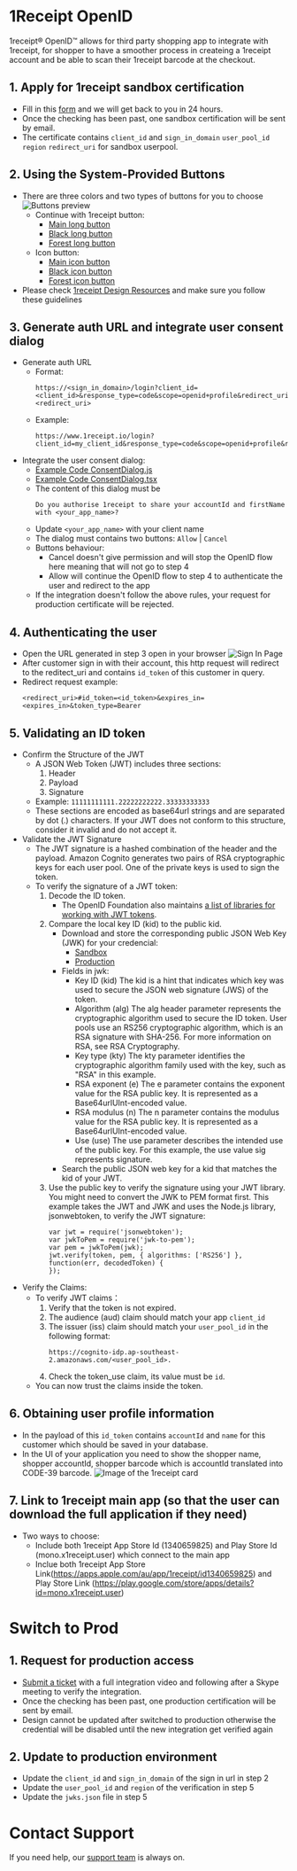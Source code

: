 # 1Receipt OpenID
1receipt® OpenID™ allows for third party shopping app to integrate with 1receipt, for shopper to have a smoother process in createing a 1receipt account and be able to scan their 1receipt barcode at the checkout.

## 1. Apply for 1receipt sandbox certification
- Fill in this [form](https://forms.gle/Yg5k1DgTWGchDPVv5) and we will get back to you in 24 hours.
- Once the checking has been past, one sandbox certification will be sent by email.
- The certificate contains `client_id` and `sign_in_domain` `user_pool_id` `region` `redirect_uri` for sandbox userpool.

## 2. Using the System-Provided Buttons
- There are three colors and two types of buttons for you to choose
  ![Buttons preview](ui/example/ButtonsPreview.png)
  - Continue with 1receipt button:
    - [Main long button](ui/buttons/1receipt-id-continue-with_2x.png)
    - [Black long button](ui/buttons/black_1receipt-id-continue-with_2x.png)
    - [Forest long button](ui/buttons/forest_1receipt-id-continue-with_2x.png)
  - Icon button:
    - [Main icon button](ui/buttons/icon-masked-circular_2x.png)
    - [Black icon button](ui/buttons/black_icon-masked-circular_2x.png)
    - [Forest icon button](ui/buttons/forest_icon-masked-circular_2x.png)
- Please check [1receipt Design Resources](https://www.figma.com/file/BYISy6LhB5PZKllp3Ddvup/1receipt-openID?node-id=0%3A1) and make sure you follow these guidelines

## 3. Generate auth URL and integrate user consent dialog
- Generate auth URL
  - Format:
    ```
    https://<sign_in_domain>/login?client_id=<client_id>&response_type=code&scope=openid+profile&redirect_uri=<redirect_uri>
    ```
  - Example:
    ```
    https://www.1receipt.io/login?client_id=my_client_id&response_type=code&scope=openid+profile&redirect_uri=my_redirect_uri
    ```
- Integrate the user consent dialog:
  - [Example Code ConsentDialog.js](ui/src/pages/components/dialogs/ConsentDialog.js)
  - [Example Code ConsentDialog.tsx](ui/src/pages/components/dialogs/ConsentDialog.tsx)
  - The content of this dialog must be
    ```
    Do you authorise 1receipt to share your accountId and firstName with <your_app_name>?
    ```
  - Update ```<your_app_name>``` with your client name
  - The dialog must contains two buttons:
    `Allow` | `Cancel`
  - Buttons behaviour:
    - Cancel doesn't give permission and will stop the OpenID flow here meaning that will not go to step 4
    - Allow will continue the OpenID flow to step 4 to authenticate the user and redirect to the app
  - If the integration doesn't follow the above rules, your request for production certificate will be rejected.

## 4. Authenticating the user
- Open the URL generated in step 3 open in your browser
  ![Sign In Page](ui/example/SignIn.png)
- After customer sign in with their account, this http request will redirect to the reditect_uri and contains `id_token` of this customer in query.
- Redirect request example:
  ```
  <redirect_uri>#id_token=<id_token>&expires_in=<expires_in>&token_type=Bearer
  ```

## 5. Validating an ID token
- Confirm the Structure of the JWT
  - A JSON Web Token (JWT) includes three sections:
    1. Header
    2. Payload
    3. Signature
  - Example:
    `11111111111.22222222222.33333333333`
  - These sections are encoded as base64url strings and are separated by dot (.) characters. If your JWT does not conform to this structure, consider it invalid and do not accept it.
- Validate the JWT Signature
  - The JWT signature is a hashed combination of the header and the payload. Amazon Cognito generates two pairs of RSA cryptographic keys for each user pool. One of the private keys is used to sign the token.
  - To verify the signature of a JWT token:
    1. Decode the ID token.
       - The OpenID Foundation also maintains [a list of libraries for working with JWT tokens](https://openid.net/developers/jwt/).
    2. Compare the local key ID (kid) to the public kid.
       - Download and store the corresponding public JSON Web Key (JWK) for your credencial:
         - [Sandbox](jwks/sandbox.json)
         - [Production](jwks/production.json)
       - Fields in jwk:
         - Key ID (kid)
           The kid is a hint that indicates which key was used to secure the JSON web signature (JWS) of the token.
         - Algorithm (alg)
           The alg header parameter represents the cryptographic algorithm used to secure the ID token. User pools use an RS256 cryptographic algorithm, which is an RSA signature with SHA-256. For more information on RSA, see RSA Cryptography.
         - Key type (kty)
           The kty parameter identifies the cryptographic algorithm family used with the key, such as "RSA" in this example.
         - RSA exponent (e)
           The e parameter contains the exponent value for the RSA public key. It is represented as a Base64urlUInt-encoded value.
         - RSA modulus (n)
           The n parameter contains the modulus value for the RSA public key. It is represented as a Base64urlUInt-encoded value.
         - Use (use)
           The use parameter describes the intended use of the public key. For this example, the use value sig represents signature.
       - Search the public JSON web key for a kid that matches the kid of your JWT.
    3. Use the public key to verify the signature using your JWT library. You might need to convert the JWK to PEM format first. This example takes the JWT and JWK and uses the Node.js library, jsonwebtoken, to verify the JWT signature:
       ```
       var jwt = require('jsonwebtoken');
       var jwkToPem = require('jwk-to-pem');
       var pem = jwkToPem(jwk);
       jwt.verify(token, pem, { algorithms: ['RS256'] }, function(err, decodedToken) {
       });
       ```
- Verify the Claims:
  - To verify JWT claims：
    1. Verify that the token is not expired.
    2. The audience (aud) claim should match your app `client_id`
    3. The issuer (iss) claim should match your `user_pool_id` in the following format:
       ```
       https://cognito-idp.ap-southeast-2.amazonaws.com/<user_pool_id>.
       ```
    4. Check the token_use claim, its value must be `id`.
  - You can now trust the claims inside the token.

## 6. Obtaining user profile information
- In the payload of this `id_token` contains `accountId` and `name` for this customer which should be saved in your database.
- In the UI of your application you need to show the shopper name, shopper accountId, shopper barcode which is accountId translated into CODE-39 barcode.
  ![Image of the 1receipt card](ui/example/1receiptCard.png)

## 7. Link to 1receipt main app (so that the user can download the full application if they need)
- Two ways to choose:
  - Include both 1receipt App Store Id (1340659825) and Play Store Id (mono.x1receipt.user) which connect to the main app
  - Inclue both 1receipt App Store Link(https://apps.apple.com/au/app/1receipt/id1340659825) and Play Store Link (https://play.google.com/store/apps/details?id=mono.x1receipt.user)

# Switch to Prod

## 1. Request for production access
- [Submit a ticket](https://forms.gle/j3hsG2nDk7KtXT8cA) with a full integration video and following after a Skype meeting to verify the integration.
- Once the checking has been past, one production certification will be sent by email.
- Design cannot be updated after switched to production otherwise the credential will be disabled until the new integration get verified again

## 2. Update to production environment
- Update the `client_id` and `sign_in_domain` of the sign in url in step 2
- Update the `user_pool_id` and `region` of the verification in step 5
- Update the `jwks.json` file in step 5

# Contact Support
If you need help, our [support team](mailto:dev@1receipt.io) is always on.

